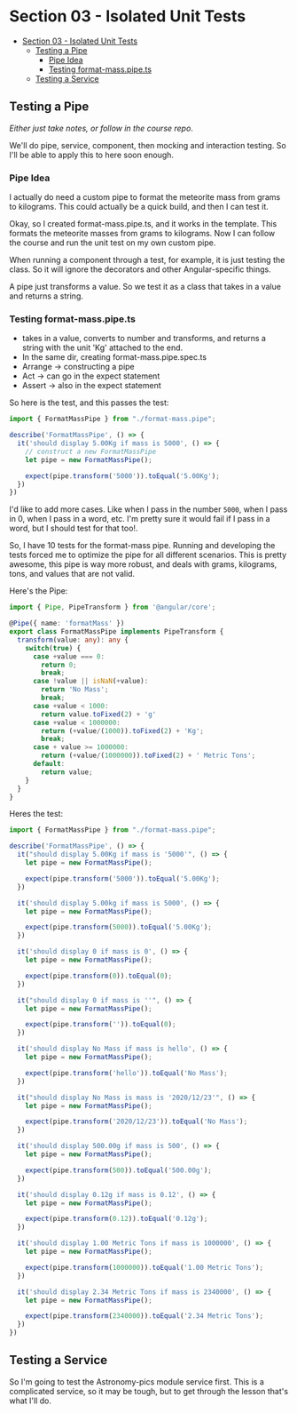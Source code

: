 # Section 03 - Isolated Unit Tests

- [Section 03 - Isolated Unit Tests](#section-03---isolated-unit-tests)
  - [Testing a Pipe](#testing-a-pipe)
    - [Pipe Idea](#pipe-idea)
    - [Testing format-mass.pipe.ts](#testing-format-masspipets)
  - [Testing a Service](#testing-a-service)

## Testing a Pipe

*Either just take notes, or follow in the course repo*.  

We'll do pipe, service, component, then mocking and interaction testing.
So I'll be able to apply this to here soon enough.  

### Pipe Idea

I actually do need a custom pipe to format the meteorite mass from grams to kilograms.
This could actually be a quick build, and then I can test it.

Okay, so I created format-mass.pipe.ts, and it works in the template.
This formats the meteorite masses from grams to kilograms.
Now I can follow the course and run the unit test on my own custom pipe.  

When running a component through a test, for example, it is just testing the class.
So it will ignore the decorators and other Angular-specific things.  

A pipe just transforms a value.
So we test it as a class that takes in a value and returns a string.  

### Testing format-mass.pipe.ts

- takes in a value, converts to number and transforms, and returns a string with the unit 'Kg' attached to the end.
- In the same dir, creating format-mass.pipe.spec.ts
- Arrange -> constructing a pipe
- Act -> can go in the expect statement
- Assert -> also in the expect statement  

So here is the test, and this passes the test:

```ts
import { FormatMassPipe } from "./format-mass.pipe";

describe('FormatMassPipe', () => {
  it('should display 5.00Kg if mass is 5000', () => {
    // construct a new FormatMassPipe
    let pipe = new FormatMassPipe();

    expect(pipe.transform('5000')).toEqual('5.00Kg');
  })
})
```

I'd like to add more cases.
Like when I pass in the number `5000`, when I pass in 0, when I pass in a word, etc.
I'm pretty sure it would fail if I pass in a word, but I should test for that too!.  

So, I have 10 tests for the format-mass pipe.
Running and developing the tests forced me to optimize the pipe for all different scenarios.
This is pretty awesome, this pipe is way more robust, and deals with grams, kilograms, tons, and values that are not valid.  

Here's the Pipe:

```ts
import { Pipe, PipeTransform } from '@angular/core';

@Pipe({ name: 'formatMass' })
export class FormatMassPipe implements PipeTransform {
  transform(value: any): any {
    switch(true) {
      case +value === 0:
        return 0;
        break;
      case !value || isNaN(+value):
        return 'No Mass';
        break;
      case +value < 1000:
        return value.toFixed(2) + 'g'
      case +value < 1000000:
        return (+value/(1000)).toFixed(2) + 'Kg';
        break;
      case + value >= 1000000:
        return (+value/(1000000)).toFixed(2) + ' Metric Tons';
      default:
        return value;
    }
  }
}
```

Heres the test:

```ts
import { FormatMassPipe } from "./format-mass.pipe";

describe('FormatMassPipe', () => {
  it("should display 5.00Kg if mass is '5000'", () => {
    let pipe = new FormatMassPipe();

    expect(pipe.transform('5000')).toEqual('5.00Kg');
  })

  it('should display 5.00kg if mass is 5000', () => {
    let pipe = new FormatMassPipe();

    expect(pipe.transform(5000)).toEqual('5.00Kg');
  })

  it('should display 0 if mass is 0', () => {
    let pipe = new FormatMassPipe();

    expect(pipe.transform(0)).toEqual(0);
  })

  it("should display 0 if mass is ''", () => {
    let pipe = new FormatMassPipe();

    expect(pipe.transform('')).toEqual(0);
  })

  it('should display No Mass if mass is hello', () => {
    let pipe = new FormatMassPipe();

    expect(pipe.transform('hello')).toEqual('No Mass');
  })

  it("should display No Mass is mass is '2020/12/23'", () => {
    let pipe = new FormatMassPipe();

    expect(pipe.transform('2020/12/23')).toEqual('No Mass');
  })

  it('should display 500.00g if mass is 500', () => {
    let pipe = new FormatMassPipe();

    expect(pipe.transform(500)).toEqual('500.00g');
  })

  it('should display 0.12g if mass is 0.12', () => {
    let pipe = new FormatMassPipe();

    expect(pipe.transform(0.12)).toEqual('0.12g');
  })

  it('should display 1.00 Metric Tons if mass is 1000000', () => {
    let pipe = new FormatMassPipe();

    expect(pipe.transform(1000000)).toEqual('1.00 Metric Tons');
  })

  it('should display 2.34 Metric Tons if mass is 2340000', () => {
    let pipe = new FormatMassPipe();

    expect(pipe.transform(2340000)).toEqual('2.34 Metric Tons');
  })
})
```

## Testing a Service

So I'm going to test the Astronomy-pics module service first.
This is a complicated service, so it may be tough, but to get through the lesson that's what I'll do.
